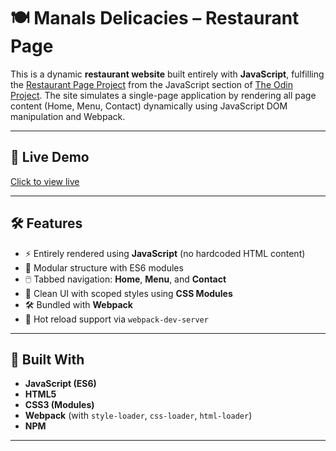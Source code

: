 # 🍽️ Manals Delicacies – Restaurant Page

This is a dynamic **restaurant website** built entirely with **JavaScript**, fulfilling the [Restaurant Page Project](https://www.theodinproject.com/lessons/javascript-restaurant-page) from the JavaScript section of [The Odin Project](https://www.theodinproject.com/). The site simulates a single-page application by rendering all page content (Home, Menu, Contact) dynamically using JavaScript DOM manipulation and Webpack.

---

## 🚀 Live Demo

[Click to view live](#) 

---

## 🛠️ Features

- ⚡ Entirely rendered using **JavaScript** (no hardcoded HTML content)
- 🧩 Modular structure with ES6 modules
- 🖱️ Tabbed navigation: **Home**, **Menu**, and **Contact**
- 🎨 Clean UI with scoped styles using **CSS Modules**
- 🛠️ Bundled with **Webpack**
- 🔁 Hot reload support via `webpack-dev-server`

---

## 🧱 Built With

- **JavaScript (ES6)**
- **HTML5**
- **CSS3 (Modules)**
- **Webpack** (with `style-loader`, `css-loader`, `html-loader`)
- **NPM**

---
